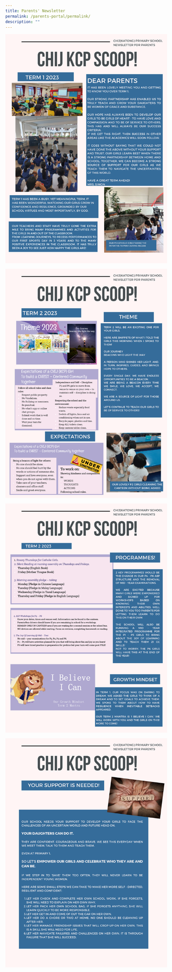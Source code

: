 ```yaml
---
title: Parents' Newsletter
permalink: /parents-portal/permalink/
description: ""
---
```

![](/images/CHIJKCP%20Parents'%20Newsletter%20Issue%201%202023_Page_1.png)

![](/images/CHIJKCP%20Parents'%20Newsletter%20Issue%201%202023_Page_2.png)

![](/images/CHIJKCP%20Parents'%20Newsletter%20Issue%201%202023_Page_3.png)

![](/images/CHIJKCP%20Parents'%20Newsletter%20Issue%201%202023_Page_4.png)